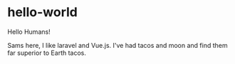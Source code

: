 # hello-world
Hello Humans!

Sams here, I like laravel and Vue.js.
I've had tacos and moon and find them far superior to Earth tacos.
